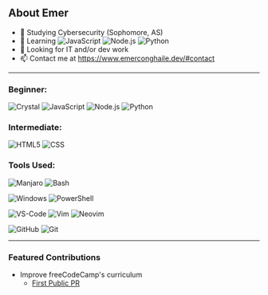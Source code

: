 ## About Emer

- 🔭 Studying Cybersecurity (Sophomore, AS)
- 🌱 Learning  ![JavaScript](https://img.shields.io/badge/-JavaScript-000000?style=flat&logo=javascript&logoColor=f7ff1e) ![Node.js](https://img.shields.io/badge/-Node.js-000000?style=flat&logo=node.js&logoColor=339933) ![Python](https://img.shields.io/badge/-Python-000000?style=flat&logo=Python&logoColor=3776ab)
- 💼 Looking for IT and/or dev work
- 📫 Contact me at https://www.emerconghaile.dev/#contact

---

### Beginner:

![Crystal](https://img.shields.io/badge/-Crystal-000000?style=flat&logo=crystal&logoColor=ffffff)
![JavaScript](https://img.shields.io/badge/-JavaScript-000000?style=flat&logo=javascript&logoColor=f7ff1e)
![Node.js](https://img.shields.io/badge/-Node.js-000000?style=flat&logo=node.js&logoColor=339933)
![Python](https://img.shields.io/badge/-Python-000000?style=flat&logo=Python&logoColor=3776ab)

### Intermediate: 

![HTML5](https://img.shields.io/badge/-HTML5-000000?style=flat&logo=HTML5&logoColor=e34f26)
![CSS](https://img.shields.io/badge/-CSS3-000000?style=flat&logo=CSS3&logoColor=2965f1)

### Tools Used:

![Manjaro](https://img.shields.io/badge/-Manjaro-000000?style=flat&logo=Manjaro&logoColor=35bf5c)
![Bash](https://img.shields.io/badge/-Bash-000000?style=flat&logo=GNU-Bash&logoColor=4eaa25)

![Windows](https://img.shields.io/badge/-Windows-000000?style=flat&logo=Windows&logoColor=0078d6)
![PowerShell](https://img.shields.io/badge/-PowerShell-000000?style=flat&logo=PowerShell&logoColor=5391fe)

![VS-Code](https://img.shields.io/badge/-VS%20Code-000000?style=flat&logo=Visual-Studio-Code&logoColor=007aCC)
![Vim](https://img.shields.io/badge/-Vim-000000?style=flat&logo=Vim&logoColor=019733)
![Neovim](https://img.shields.io/badge/-Neovim-000000?style=flat&logo=Neovim&logoColor=57a143)


![GitHub](https://img.shields.io/badge/-GitHub-000000?style=flat&logo=GitHub&logoColor=ffffff)
![Git](https://img.shields.io/badge/-Git-000000?style=flat&logo=Git&logoColor=f05032)

---

### Featured Contributions

- Improve freeCodeCamp's curriculum
  - [First Public PR](https://github.com/freeCodeCamp/freeCodeCamp/pull/41422)
